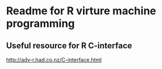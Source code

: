 # Readme for R virture machine programming

## Useful resource for R C-interface

http://adv-r.had.co.nz/C-interface.html

